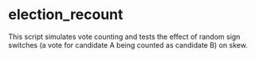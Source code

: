 # election_recount

This script simulates vote counting and tests the effect of random sign switches (a vote for candidate A being counted as candidate B) on skew.
